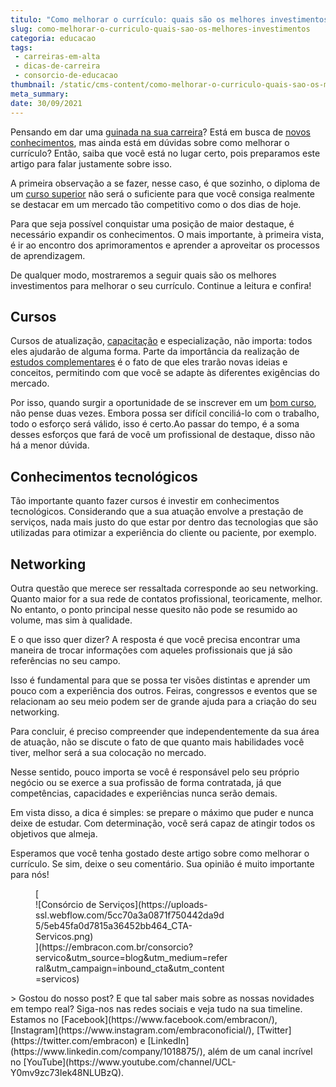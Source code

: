 ```yaml
---
titulo: "Como melhorar o currículo: quais são os melhores investimentos?"
slug: como-melhorar-o-curriculo-quais-sao-os-melhores-investimentos
categoria: educacao
tags:
 - carreiras-em-alta
 - dicas-de-carreira
 - consorcio-de-educacao
thumbnail: /static/cms-content/como-melhorar-o-curriculo-quais-sao-os-melhores-investimentos.jpeg
meta_summary: 
date: 30/09/2021
---
```

Pensando em dar uma [guinada na sua carreira](https://www.embracon.com.br/blog/quais-carreiras-estarao-em-alta-nos-proximos-anos-descubra-aqui)? Está em busca de [novos conhecimentos](https://www.embracon.com.br/blog/tire-as-suas-duvidas-sobre-o-consorcio-de-educacao-embracon), mas ainda está em dúvidas sobre como melhorar o currículo? Então, saiba que você está no lugar certo, pois preparamos este artigo para falar justamente sobre isso.

A primeira observação a se fazer, nesse caso, é que sozinho, o diploma de um [curso superior](https://www.embracon.com.br/blog/como-funciona-o-consorcio-embracon-para-pagar-faculdade) não será o suficiente para que você consiga realmente se destacar em um mercado tão competitivo como o dos dias de hoje.

Para que seja possível conquistar uma posição de maior destaque, é necessário expandir os conhecimentos. O mais importante, à primeira vista, é ir ao encontro dos aprimoramentos e aprender a aproveitar os processos de aprendizagem.

De qualquer modo, mostraremos a seguir quais são os melhores investimentos para melhorar o seu currículo. Continue a leitura e confira!

Cursos
------

Cursos de atualização, [capacitação](https://www.embracon.com.br/blog/entenda-como-e-o-curso-e-o-mercado-de-odontologia) e especialização, não importa: todos eles ajudarão de alguma forma. Parte da importância da realização de [estudos complementares](https://www.embracon.com.br/blog/ead-a-educacao-a-distancia-e-para-voce) é o fato de que eles trarão novas ideias e conceitos, permitindo com que você se adapte às diferentes exigências do mercado.

Por isso, quando surgir a oportunidade de se inscrever em um [bom curso](https://www.embracon.com.br/blog/4-razoes-para-investir-em-um-curso-de-idiomas-e-aprender-uma-nova-lingua), não pense duas vezes. Embora possa ser difícil conciliá-lo com o trabalho, todo o esforço será válido, isso é certo.Ao passar do tempo, é a soma desses esforços que fará de você um profissional de destaque, disso não há a menor dúvida.

Conhecimentos tecnológicos
--------------------------

Tão importante quanto fazer cursos é investir em conhecimentos tecnológicos. Considerando que a sua atuação envolve a prestação de serviços, nada mais justo do que estar por dentro das tecnologias que são utilizadas para otimizar a experiência do cliente ou paciente, por exemplo.

Networking
----------

Outra questão que merece ser ressaltada corresponde ao seu networking. Quanto maior for a sua rede de contatos profissional, teoricamente, melhor. No entanto, o ponto principal nesse quesito não pode se resumido ao volume, mas sim à qualidade.

E o que isso quer dizer? A resposta é que você precisa encontrar uma maneira de trocar informações com aqueles profissionais que já são referências no seu campo.

Isso é fundamental para que se possa ter visões distintas e aprender um pouco com a experiência dos outros. Feiras, congressos e eventos que se relacionam ao seu meio podem ser de grande ajuda para a criação do seu networking.

Para concluir, é preciso compreender que independentemente da sua área de atuação, não se discute o fato de que quanto mais habilidades você tiver, melhor será a sua colocação no mercado.

Nesse sentido, pouco importa se você é responsável pelo seu próprio negócio ou se exerce a sua profissão de forma contratada, já que competências, capacidades e experiências nunca serão demais.

Em vista disso, a dica é simples: se prepare o máximo que puder e nunca deixe de estudar. Com determinação, você será capaz de atingir todos os objetivos que almeja.

Esperamos que você tenha gostado deste artigo sobre como melhorar o currículo. Se sim, deixe o seu comentário. Sua opinião é muito importante para nós!

<figure class="w-richtext-figure-type-image w-richtext-align-center" style="max-width:310px">[<div>![Consórcio de Serviços](https://uploads-ssl.webflow.com/5cc70a3a0871f750442da9d5/5eb45fa0d7815a36452bb464_CTA-Servicos.png)</div>](https://embracon.com.br/consorcio?servico&utm_source=blog&utm_medium=referral&utm_campaign=inbound_cta&utm_content=servicos)</figure>> Gostou do nosso post? E que tal saber mais sobre as nossas novidades em tempo real? Siga-nos nas redes sociais e veja tudo na sua timeline. Estamos no [Facebook](https://www.facebook.com/embracon/), [Instagram](https://www.instagram.com/embraconoficial/), [Twitter](https://twitter.com/embracon) e [LinkedIn](https://www.linkedin.com/company/1018875/), além de um canal incrível no [YouTube](https://www.youtube.com/channel/UCL-Y0mv9zc73Iek48NLUBzQ).
